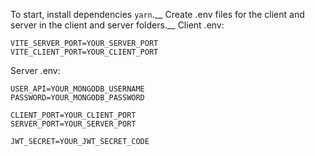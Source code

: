 To start, install dependencies ```yarn```.__
Create .env files for the client and server in the client and server folders.__
Client .env:
```
VITE_SERVER_PORT=YOUR_SERVER_PORT 
VITE_CLIENT_PORT=YOUR_CLIENT_PORT
```

Server .env:
```
USER_API=YOUR_MONGODB_USERNAME
PASSWORD=YOUR_MONGODB_PASSWORD

CLIENT_PORT=YOUR_CLIENT_PORT
SERVER_PORT=YOUR_SERVER_PORT

JWT_SECRET=YOUR_JWT_SECRET_CODE
```


